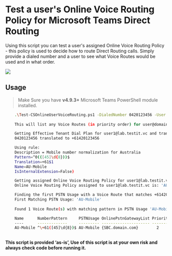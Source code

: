 # Test a user's Online Voice Routing Policy for Microsoft Teams Direct Routing

Using this script you can test a user's assigned Online Voice Routing Policy - this policy is used to decide how to route Direct Routing calls. 
Simply provide a dialed number and a user to see what Voice Routes would be used and in what order.

![](https://testit.vc/wp-content/uploads/2023/11/MSTeamsVoiceTester.png)

## Usage

> Make Sure you have **v4.9.3+** Microsoft Teams PowerShell module installed.
> 
```sh    
    .\Test-CSOnlineUserVoiceRouting.ps1 -DialedNumber 0420123456 -User user@domain.com
   
    This will list any Voice Routes (in priority order) for user@domain.com calling 0420123456

    Getting Effective Tenant Dial Plan for user1@lab.testit.vc and translating number...
    0420123456 translated to +61420123456

    Using rule:
	Description = Mobile number normalization for Australia
	Pattern=^0(([45]\d{8}))$
	Translation=+61$1
	Name=AU-Mobile
	IsInternalExtension=False)

    Getting assigned Online Voice Routing Policy for user1@lab.testit.vc...
    Online Voice Routing Policy assigned to user1@lab.testit.vc is: 'AU-International-Calling'

    Finding the first PSTN Usage with a Voice Route that matches +61420123456...
    First Matching PSTN Usage: 'AU-Mobile'
    
    Found 1 Voice Route(s) with matching pattern in PSTN Usage 'AU-Mobile', listing in priority order...

    Name      NumberPattern     PSTNUsage OnlinePstnGatewayList Priority
    ----      -------------     --------- --------------------- --------
    AU-Mobile ^\+61([45]\d{8})$ AU-Mobile {SBC.domain.com}        2
    
```

**This script is provided ‘as-is’, Use of this script is at your own risk and always check code before running it.**
